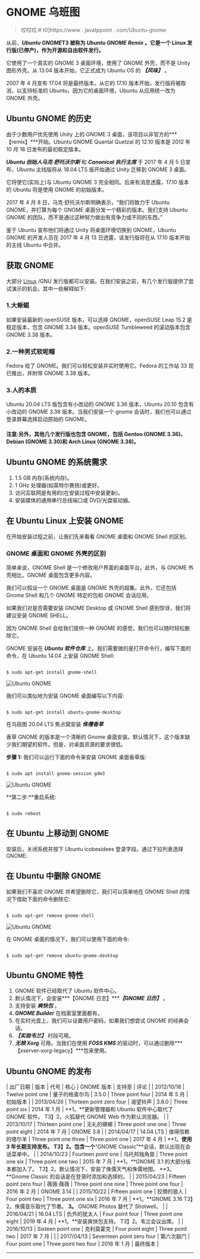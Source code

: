 # GNOME 乌班图

> 哎哎哎:# t0]https://www . javatppoint . com/Ubuntu-gnome

从前，***Ubuntu GNOME*T3 被称为 ***Ubuntu GNOME Remix*** 。它是一个 Linux 发行版(已停产)，作为开源和自由软件发行。**

它使用了一个真实的 GNOME 3 桌面环境，使用了 GNOME 外壳，而不是 Unity 图形外壳。从 13.04 版本开始，它正式成为 Ubuntu OS 的 ***【风味】*** 。

2007 年 4 月宣布 17.04 将是最终版本。从它的 17.10 版本开始，发行版将被取消，以支持标准的 Ubuntu，因为它的桌面环境，Ubuntu 从应用统一改为 GNOME 外壳。

## Ubuntu GNOME 的历史

由于少数用户优先使用 Unity 上的 GNOME 3 桌面，该项目以非官方的***【remix】***开始。Ubuntu GNOME Quantal Quetzal 的 12.10 版本是 2012 年 10 月 18 日发布的最初稳定版本。

***Ubuntu 创始人马克·舒托沃尔斯*** 和 ***Canonical 执行主席*** 于 2017 年 4 月 5 日宣布，Ubuntu 主线版将从 18.04 LTS 版开始通过 Unity 迁移到 GNOME 3 桌面。

它将使它(实际上)与 Ubuntu GNOME 3 完全相同。后来有消息透露，17.10 版本的 Ubuntu 将是使用 GNOME 的初始版本。

2017 年 4 月 8 日，马克·舒托沃尔斯明确表示，“我们将致力于 Ubuntu GNOME，并打算为每个 GNOME 桌面分发一个精彩的版本。我们支持 Ubuntu GNOME 的团队，而不是通过这种努力做出有竞争力或不同的东西。”

鉴于 Ubuntu 宣布他们将通过 Unity 将桌面环境切换到 GNOME，Ubuntu GNOME 的开发人员在 2017 年 4 月 13 日透露，该发行版将在从 17.10 版本开始的主线 Ubuntu 中合并。

## 获取 GNOME

大部分 [Linux](https://www.javatpoint.com/linux-tutorial) /GNU 发行版都可以安装。在我们安装之前，有几个发行版提供了尝试演示的机会。其中一些解释如下:

### 1.大蜥蜴

如果安装最新的 openSUSE 版本，可以选择 GNOME，openSUSE Leap 15.2 是稳定版本，包含 GNOME 3.34 版本。openSUSE Tumbleweed 的滚动版本包含 GNOME 3.38 版本。

### 2.一种男式软呢帽

Fedora 给了 GNOME。我们可以轻松安装并实时使用它。Fedora 的工作站 33 现已推出，并附带 GNOME 3.38 版本。

### 3.人的本质

Ubuntu 20.04 LTS 版包含有小改动的 GNOME 3.36 版本，Ubuntu 20.10 包含有小改动的 GNOME 3.38 版本。当我们安装一个 gnome 会话时，我们也可以通过登录屏幕选择启动原始的 GNOME。

#### 注意:另外，其他几个发行版也包含 GNOME，包括 Gentoo (GNOME 3.36)、Debian (GNOME 3.30)和 Arch Linux (GNOME 3.38)。

## Ubuntu GNOME 的系统需求

1.  1.5 GB 内存(系统内存)。
2.  1 GHz 处理器(如英特尔赛扬)或更好。
3.  访问互联网是有用的(在安装过程中安装更新)。
4.  安装媒体的通用串行总线端口或 DVD/光盘驱动器。

## 在 Ubuntu Linux 上安装 GNOME

在开始安装过程之前，让我们先来看看 GNOME 桌面和 GNOME Shell 的区别。

### GNOME 桌面和 GNOME 外壳的区别

简单来说，GNOME Shell 是一个修改用户界面的桌面平台。此外，与 GNOME 外壳相比，GNOME 桌面包含更多内容。

我们可以假设一个 GNOME 桌面是 GNOME 外壳的超集。此外，它还包括 Gnome Shell 和几个 GNOME 特定的包和 GNOME 会话应用。

如果我们对是否需要安装 GNOME Desktop 或 GNOME Shell 感到惊讶，我们将建议安装 GNOME SHELL。

因为 GNOME Shell 会给我们提供一种 GNOME 的感觉，我们也可以随时轻松删除它。

GNOME 安装在 ***Ubuntu 软件仓库*** 上。我们需要做的是打开命令行，编写下面的命令，在 Ubuntu 14.04 上安装 GNOME Shell:

```

$ sudo apt-get install gnome-shell

```

![Ubuntu GNOME](img/a2472a32ebd06359ecf86f656071a800.png)

我们可以类似地为安装 GNOME 桌面编写以下内容:

```

$ sudo apt-get install ubuntu-gnome-desktop

```

在乌班图 20.04 LTS 焦点窝安装 ***侏儒香草***

香草 GNOME 的版本是一个清晰的 Gnome 桌面安装。默认情况下，这个版本缺少我们期望的软件。但是，对桌面资源的要求很低。

**步骤 1:** 我们可以运行下面的命令来安装 GNOME 桌面香草版:

```

$ sudo apt install gnome-session gdm3

```

![Ubuntu GNOME](img/b014f0188c0e8d6348b6187a8cdce3e6.png)

**第二步:**重启系统:

```

$ sudo reboot

```

## 在 Ubuntu 上移动到 GNOME

安装后，关闭系统并按下 Ubuntu icobesidees 登录字段。通过下拉列表选择 GNOME:

## 在 Ubuntu 中删除 GNOME

如果我们不喜欢 GNOME 并希望删除它，我们可以简单地在 GNOME Shell 的情况下借助下面的命令删除它:

```

$ sudo apt-get remove gnome-shell

```

![Ubuntu GNOME](img/68904e9a2eb6a3bc7006e42ced22f189.png)

在 GNOME 桌面的情况下，我们可以使用下面的命令:

```

$ sudo apt-get remove ubuntu-gnome-desktop

```

## Ubuntu GNOME 特性

1.  GNOME 软件已经取代了 Ubuntu 软件中心。
2.  默认情况下，会安装***【GNOME 日志】******【GNOME 日历】*** 。
3.  支持安装 ***爽快包*** 。
4.  ***GNOME Builder*** 在档案室里面都有。
5.  在实时光盘上，我们可以设置用户密码，如果我们想尝试 GNOME 的经典会话。
6.  ***【实验韦兰】*** 时段可用。
7.  ***无根 Xorg*** 可用。当我们在使用 ***FOSS KMS*** 的驱动时，可以通过删除***【xserver-xorg-legacy】***包来使用。

## Ubuntu GNOME 的发布

| 出厂日期 | 版本 | 代号 | 核心 | GNOME 版本 | 支持至 | 评论 |
| 2012/10/18 | Twelve point one | 量子的格查尔鸟 | 3.5.0 | Three point four | 2014 年 5 月 | 初始版本 |
| 2013/04/26 | Thirteen point zero four | 渴望铃声 | 3.8.0 | Three point six | 2014 年 1 月 | **1。**更新管理器和 Ubuntu 软件中心取代了 GNOME 软件。
T3】2。火狐替代 GNOME Web 作为默认浏览器。 |
| 2013/10/17 | Thirteen point one | 无礼的蝾螈 | Three point one one | Three point eight | 2014 年 7 月 | GNOME 3.8 |
| 2014/04/17 | 14.04 LTS | 值得信赖的塔尔羊 | Three point one three | Three point one | 2017 年 4 月 | **1。**使用 3 年长期支持发布。
T3】2。包含一个**“GNOME Classic”**会话，默认出现在会话菜单中。 |
| 2014/10/23 | Fourteen point one | 乌托邦独角兽 | Three point one six | Three point one two | 2015 年 7 月 | **1。**GNOME 3.1 的大部分版本都加入了。
T3】2。默认情况下，安装了侏儒天气和侏儒地图。
**3。**Gnome Classic 的会话是在登录时添加和选择的。 |
| 2015/04/23 | Fifteen point zero four | 薇薇·薇薇 | Three point one nine | Three point one four | 2016 年 2 月 | GNOME 3.14 |
| 2015/10/22 | Fifteen point one | 狡猾的狼人 | Four point two | Three point one six | 2016 年 7 月 | **1。**GNOME 3.16
T3】2。侏儒音乐取代了节奏。
**3。** GNOME Photos 替代了 Shotwell。 |
| 2016/04/21 | 16.04 LTS | 仇外的犹太人 | Four point four | Three point one eight | 2019 年 4 月 | **1。**安装爽快包支持。
T3】2。韦兰会议出席。 |
| 2016/10/13 | Sixteen point one | 克利莫霍克 | Four point eight | Three point two | 2017 年 7 月 |  |
| 2017/04/13 | Seventeen point zero four | 第六次敲门 | Four point one | Three point two four | 2018 年 1 月 | 最终版本 |

* * *